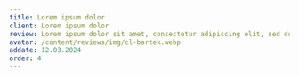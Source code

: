 ```yaml
---
title: Lorem ipsum dolor
client: Lorem ipsum dolor
review: Lorem ipsum dolor sit amet, consectetur adipiscing elit, sed do eiusmod tempor incididunt ut labore et dolore magna aliqua. 
avatar: /content/reviews/img/cl-bartek.webp
addate: 12.03.2024
order: 4
---
```

